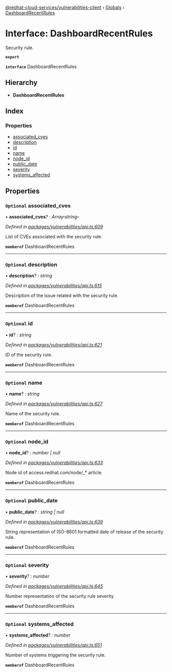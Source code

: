 [@redhat-cloud-services/vulnerabilities-client](../README.md) › [Globals](../globals.md) › [DashboardRecentRules](dashboardrecentrules.md)

# Interface: DashboardRecentRules

Security rule.

**`export`** 

**`interface`** DashboardRecentRules

## Hierarchy

* **DashboardRecentRules**

## Index

### Properties

* [associated_cves](dashboardrecentrules.md#optional-associated_cves)
* [description](dashboardrecentrules.md#optional-description)
* [id](dashboardrecentrules.md#optional-id)
* [name](dashboardrecentrules.md#optional-name)
* [node_id](dashboardrecentrules.md#optional-node_id)
* [public_date](dashboardrecentrules.md#optional-public_date)
* [severity](dashboardrecentrules.md#optional-severity)
* [systems_affected](dashboardrecentrules.md#optional-systems_affected)

## Properties

### `Optional` associated_cves

• **associated_cves**? : *Array‹string›*

*Defined in [packages/vulnerabilities/api.ts:609](https://github.com/RedHatInsights/javascript-clients/blob/master/packages/vulnerabilities/api.ts#L609)*

List of CVEs associated with the security rule.

**`memberof`** DashboardRecentRules

___

### `Optional` description

• **description**? : *string*

*Defined in [packages/vulnerabilities/api.ts:615](https://github.com/RedHatInsights/javascript-clients/blob/master/packages/vulnerabilities/api.ts#L615)*

Description of the issue related with the security rule.

**`memberof`** DashboardRecentRules

___

### `Optional` id

• **id**? : *string*

*Defined in [packages/vulnerabilities/api.ts:621](https://github.com/RedHatInsights/javascript-clients/blob/master/packages/vulnerabilities/api.ts#L621)*

ID of the security rule.

**`memberof`** DashboardRecentRules

___

### `Optional` name

• **name**? : *string*

*Defined in [packages/vulnerabilities/api.ts:627](https://github.com/RedHatInsights/javascript-clients/blob/master/packages/vulnerabilities/api.ts#L627)*

Name of the security rule.

**`memberof`** DashboardRecentRules

___

### `Optional` node_id

• **node_id**? : *number | null*

*Defined in [packages/vulnerabilities/api.ts:633](https://github.com/RedHatInsights/javascript-clients/blob/master/packages/vulnerabilities/api.ts#L633)*

Node id of access.redhat.com/node/_* article.

**`memberof`** DashboardRecentRules

___

### `Optional` public_date

• **public_date**? : *string | null*

*Defined in [packages/vulnerabilities/api.ts:639](https://github.com/RedHatInsights/javascript-clients/blob/master/packages/vulnerabilities/api.ts#L639)*

String representation of ISO-8601 formatted date of release of the security rule.

**`memberof`** DashboardRecentRules

___

### `Optional` severity

• **severity**? : *number*

*Defined in [packages/vulnerabilities/api.ts:645](https://github.com/RedHatInsights/javascript-clients/blob/master/packages/vulnerabilities/api.ts#L645)*

Number representation of the security rule severity.

**`memberof`** DashboardRecentRules

___

### `Optional` systems_affected

• **systems_affected**? : *number*

*Defined in [packages/vulnerabilities/api.ts:651](https://github.com/RedHatInsights/javascript-clients/blob/master/packages/vulnerabilities/api.ts#L651)*

Number of systems triggering the security rule.

**`memberof`** DashboardRecentRules
